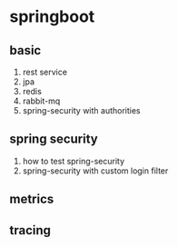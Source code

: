 # springboot

## basic

1. rest service
2. jpa
3. redis
4. rabbit-mq
5. spring-security with authorities

## spring security

1. how to test spring-security
2. spring-security with custom login filter

## metrics

## tracing
